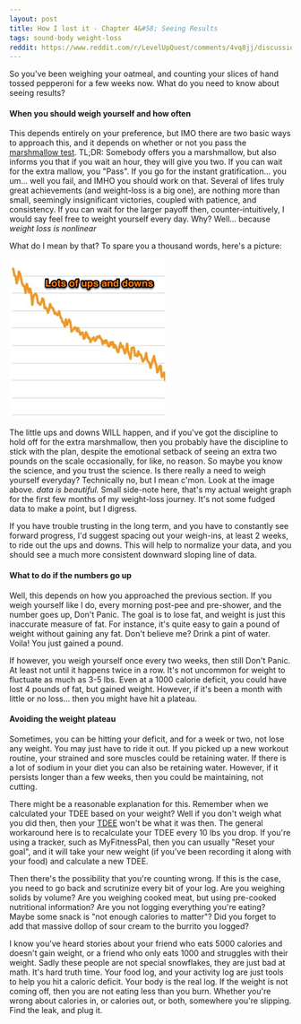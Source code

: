 ```yaml
---
layout: post
title: How I lost it - Chapter 4&#58; Seeing Results
tags: sound-body weight-loss
reddit: https://www.reddit.com/r/LevelUpQuest/comments/4vq8jj/discussion_thread_how_i_lost_it_chapter_4_seeing/
---
```


So you've been weighing your oatmeal, and counting your slices of hand tossed pepperoni for a few weeks now. What do you need to know about seeing results?

#### When you should weigh yourself and how often

This depends entirely on your preference, but IMO there are two basic ways to approach this, and it depends on whether or not you pass the
<a href="https://en.wikipedia.org/wiki/Stanford_marshmallow_experiment" target="blank" >marshmallow test</a>.
TL;DR: Somebody offers you a marshmallow, but also informs you that if you wait an hour, they will give you two. If you can wait for the extra mallow, you "Pass". If you go for the instant gratification... you um... well you fail, and IMHO you should work on that. Several of lifes truly great achievements (and weight-loss is a big one), are nothing more than small, seemingly insignificant victories, coupled with patience, and consistency. If you can wait for the larger payoff then, counter-intuitively, I would say feel free to weight yourself every day. Why? Well... because *weight loss is nonlinear*

What do I mean by that? To spare you a thousand words, here's a picture:

![weight_graph][weight_graph]

The little ups and downs WILL happen, and if you've got the discipline to hold off for the extra marshmallow, then you probably have the discipline to stick with the plan, despite the emotional setback of seeing an extra two pounds on the scale occasionally, for like, no reason. So maybe you know the science, and you trust the science. Is there really a need to weigh yourself everyday? Technically no, but I mean c'mon. Look at the image above. *data is beautiful.* Small side-note here, that's my actual weight graph for the first few months of my weight-loss journey. It's not some fudged data to make a point, but I digress.

If you have trouble trusting in the long term, and you have to constantly see forward progress, I'd suggest spacing out your weigh-ins, at least 2 weeks, to ride out the ups and downs. This will help to normalize your data, and you should see a much more consistent downward sloping line of data.

#### What to do if the numbers go up

Well, this depends on how you approached the previous section. If you weigh yourself like I do, every morning post-pee and pre-shower, and the number goes up, Don't Panic. The goal is to lose fat, and weight is just this inaccurate measure of fat. For instance, it's quite easy to gain a pound of weight without gaining any fat. Don't believe me? Drink a pint of water. Voila! You just gained a pound.

If however, you weigh yourself once every two weeks, then still Don't Panic. At least not until it happens twice in a row. It's not uncommon for weight to fluctuate as much as 3-5 lbs. Even at a 1000 calorie deficit, you could have lost 4 pounds of fat, but gained weight. However, if it's been a month with little or no loss... then you might have hit a plateau.

#### Avoiding the weight plateau

Sometimes, you can be hitting your deficit, and for a week or two, not lose any weight. You may just have to ride it out. If you picked up a new workout routine, your strained and sore muscles could be retaining water. If there is a lot of sodium in your diet you can also be retaining water. However, if it persists longer than a few weeks, then you could be maintaining, not cutting.

There might be a reasonable explanation for this. Remember when we calculated your TDEE based on your weight? Well if you don't weigh what you did then, then your [TDEE](/glossary#TDEE) won't be what it was then. The general workaround here is to recalculate your TDEE every 10 lbs you drop. If you're using a tracker, such as MyFitnessPal, then you can usually "Reset your goal", and it will take your new weight (if you've been recording it along with your food) and calculate a new TDEE.

Then there's the possibility that you're counting wrong. If this is the case, you need to go back and scrutinize every bit of your log. Are you weighing solids by volume? Are you weighing cooked meat, but using pre-cooked nutritional information? Are you not logging everything you're eating? Maybe some snack is "not enough calories to matter"? Did you forget to add that massive dollop of sour cream to the burrito you logged?

I know you've heard stories about your friend who eats 5000 calories and doesn't gain weight, or a friend who only eats 1000 and struggles with their weight. Sadly these people are not special snowflakes, they are just bad at math. It's hard truth time. Your food log, and your activity log are just tools to help you hit a caloric deficit. Your body is the real log. If the weight is not coming off, then you are not eating less than you burn. Whether you're wrong about calories in, or calories out, or both, somewhere you're slipping. Find the leak, and plug it.


[weight_graph]: /img/2016/8/1/weight_graph.png
